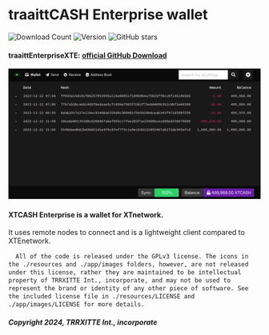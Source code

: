 # traaittCASH Enterprise wallet

![Download Count](https://img.shields.io/github/downloads/TRRXITTE/XTCASHEnterprise/total.svg)
![Version](https://img.shields.io/github/v/release/TRRXITTE/XTCASHEnterprise)
![GitHub stars](https://img.shields.io/github/stars/TRRXITTE/XTCASHEnterprise?label=Github%20Stars)


#### traaittEnterpriseXTE: [official GitHub Download](https://GitHub.com/trrxitte/traaittEnterpriseXTE/releases)
<img src="https://github.com/TRRXITTE/XTCASHEnterprise/blob/main/docs/XTCASHinterface.png">



#### XTCASH Enterprise is a wallet for XTnetwork.

 It uses remote nodes to connect and is a lightweight client compared to XTEnetwork.


```
  All of the code is released under the GPLv3 license. The icons in the ./resources and ./app/images folders, however, are not released under this license, rather they are maintained to be intellectual property of TRRXITTE Int., incorporate, and may not be used to represent the brand or identity of any other piece of software. See the included license file in ./resources/LICENSE and ./app/images/LICENSE for more details.
```
##### Copyright 2024, TRRXITTE Int., incorporate
